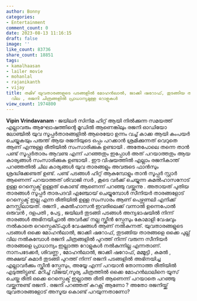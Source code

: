 ```yaml
---
author: Bonny
categories:
- Entertainment
comment_count: 0
date: 2023-08-13 11:16:15
draft: false
image: ''
like_count: 83736
share_count: 18851
tags:
- kamalhaasan
- lailer movie
- mohanlal
- rajanikanth
- vijay
title: തമിഴ് യുവതാരങ്ങളുടെ പടങ്ങളിൽ മോഹൻലാൽ, ജാക്കി ഷറോഫ്, തുടങ്ങിയ താരങ്ങൾക്ക് പുല്ല്
  വില , രജനി ചിത്രങ്ങളിൽ പ്രാധാന്യമുള്ള റോളുകൾ
view_count: 1974800
---
```


**Vipin Vrindavanam ·** ജയിലർ സിനിമ ഹിറ്റ് ആയി നിൽക്കുന്ന സമയത്ത് എല്ലാവരും ആഘോഷത്തിന്റെ മൂഡിൽ ആണെങ്കിലും രജനി ഓഡിയോ ലോഞ്ചിൽ യുവ സൂപ്പർതാരങ്ങളിൽ ആരെയോ ഉന്നം വച്ച് കാക്ക ആയി കംപയർ ചെയ്യുകയും പരുന്ത് ആയ രജനിയുടെ ഒപ്പം പറക്കാൻ ശ്രമിക്കുന്നത് വെറുതെ ആണ് എന്നുള്ള രീതിയിൽ സംസാരിക്കുക ഉണ്ടായി . അതേപോലെ തന്നെ താൻ പണ്ട് സൂപ്പർതാരം ആവണ്ട എന്ന് പറഞ്ഞതും ഇപ്പോൾ അത് പറയാത്തതും ആയ കാര്യങ്ങൾ സംസാരിക്കുക ഉണ്ടായി . ഈ വിഷയത്തിൽ എല്ലാം രജനികാന്ത് പറഞ്ഞതിൽ ചില കാര്യങ്ങൾ യുവ താരങ്ങളും അവരുടെ ഫാൻസും ശ്രദ്ധിക്കേണ്ടത് ഉണ്ട്. [](http://13.232.38.164/wp-content/uploads/2023/08/fwfwffff-1.jpg)പണ്ട് പടങ്ങൾ ഹിറ്റ് ആകുമ്പോളും താൻ സൂപ്പർ സ്റ്റാർ ആണെന്ന് പറയാത്തത് ശിവാജി സർ , കൂടെ വർക്ക് ചെയ്യുന്ന കമൽഹാസനോട് ഉള്ള റെസ്പെക്ട് ഉള്ളത് കൊണ്ട് ആണെന്ന് പറഞ്ഞു വയ്ക്കുന്നു . അതായത് പുതിയ താരങ്ങൾ സൂപ്പർ താരപദവി എഞ്ചോയ് ചെയ്യുമ്പോൾ സീനിയർ താരങ്ങളോട് റെസ്പെക്ട് ഇല്ല എന്ന രീതിയിൽ ഉള്ള സംസാരം ആണ് പെഴ്സണലി എനിക്ക് മനസ്സിലായത്. രജനി , കമൽഹാസൻ ഇവരിലെക്ക് വന്നാൽ ഉന്നെപോൽ ഒരുവൻ , ദളപതി , പേട്ട , ജയിലർ തുടങ്ങി പടങ്ങൾ അന്യഭാഷയിൽ നിന്ന് താരങ്ങൾ അഭിനയിച്ചാൽ അവർക്ക് നല്ല സ്ക്രീൻ സ്പേസും കോമാളി വേഷവും നൽകാതെ റെസ്പെക്ട്ഫുൾ വേഷങ്ങൾ ആണ് നൽകുന്നത്. യുവതാരങ്ങളുടെ പടങ്ങൾ ഒക്കെ മോഹൻലാൽ, ജാക്കി ഷറോഫ്, തുടങ്ങിയ താരങ്ങളെ ഒക്കെ പുല്ല് വില നൽകുമ്പോൾ രജനി ചിത്രങ്ങളിൽ പുറത്ത് നിന്ന് വരുന്ന സീനിയർ താരങ്ങളെ പ്രാധാന്യം ഇല്ലാത്ത റോളുകൾ നൽകുന്നില്ല എന്നതാണ്. നാനപടേക്കർ, ശിവണ്ണ , മോഹൻലാൽ, ജാക്കി ഷറോഫ്, മമ്മൂട്ടി , കമൽ , അക്ഷയ് കുമാർ തുടങ്ങി പുറത്ത് നിന്ന് രജനി പടങ്ങളിൽ അഭിനയിച്ച എല്ലാവർക്കും സ്ക്രീൻ സ്പേസും, അയ്യേ എന്ന് പറയാൻ തോന്നാത്ത രീതിയിൽ എടുത്തിട്ടുണ്ട്. മറിച്ച് വിജയ്,സൂര്യ ചിത്രത്തിൽ ഒക്കെ മോഹൻലാലിനെ യൂസ് ചെയ്ത രീതി ഒക്കെ റെസ്പെക്ട് ഇല്ലാത്ത രീതി ആണെന്ന് പറയാതെ പറഞ്ഞു വയ്ക്കുന്നുണ്ട് രജനി . രജനി പറഞ്ഞത് കറക്റ്റ് ആണോ ? അതോ രജനിയ്ക്ക് യുവതാരങ്ങളോട് അസൂയ കൊണ്ട് പറയുന്നതാണോ?
